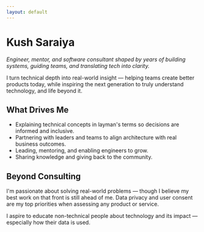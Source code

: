 ```yaml
---
layout: default
---
```


# Kush Saraiya

*Engineer, mentor, and software consultant shaped by years of building systems, guiding teams, and translating tech into clarity.*

I turn technical depth into real-world insight — helping teams create better products today, while inspiring the next generation to truly understand technology, and life beyond it.


## What Drives Me

- Explaining technical concepts in layman's terms so decisions are informed and inclusive.
- Partnering with leaders and teams to align architecture with real business outcomes.
- Leading, mentoring, and enabling engineers to grow.
- Sharing knowledge and giving back to the community.


## Beyond Consulting

I'm passionate about solving real-world problems — though I believe my best work on that front is still ahead of me.
Data privacy and user consent are my top priorities when assessing any product or service.

I aspire to educate non-technical people about technology and its impact — especially how their data is used.
